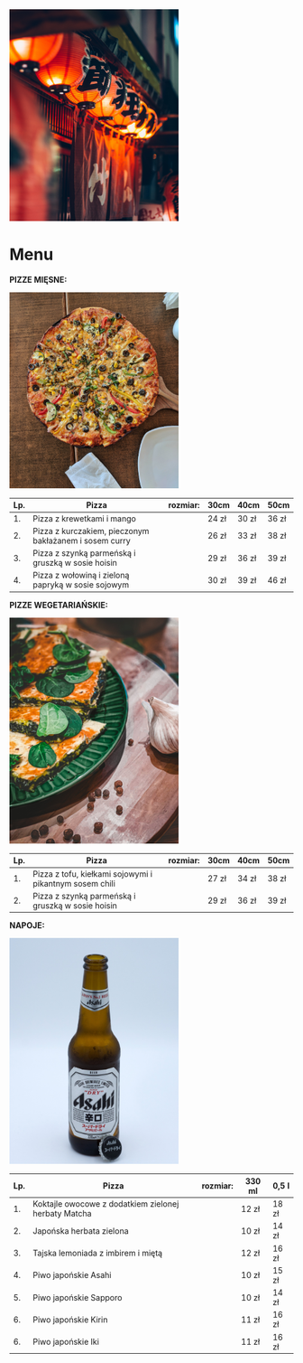 <img src="katalog z grafikami/audrey-mari-HvhinFxq4_s-unsplash.jpg" width=300>

# Menu

**PIZZE MIĘSNE:**

<img src="katalog z grafikami/rahul-upadhyay-yDKHJxfiWDk-unsplash.jpg" width=300>

|Lp.|Pizza                                                      |rozmiar:    |30cm   |40cm   |50cm   |
|---|-----------------------------------------------------------|------------|-------|-------|-------|
|1. | Pizza z krewetkami i mango                                |            |24 zł  |30 zł  |36 zł  |
|2. | Pizza z kurczakiem, pieczonym bakłażanem i sosem curry    |            |26 zł  |33 zł  |38 zł  |
|3. | Pizza z szynką parmeńską i gruszką w sosie hoisin         |            |29 zł  |36 zł  |39 zł  |
|4. | Pizza z wołowiną i zieloną papryką w sosie sojowym        |            |30 zł  |39 zł  |46 zł  |

**PIZZE WEGETARIAŃSKIE:**

<img src="katalog z grafikami/eugen-kucheruk-HrrmJtLkfVg-unsplash.jpg" width=300>

|Lp.|Pizza                                                      |rozmiar:    |30cm   |40cm   |50cm   |
|---|-----------------------------------------------------------|------------|-------|-------|-------|
|1. | Pizza z tofu, kiełkami sojowymi i pikantnym sosem chili   |            |27 zł  |34 zł  |38 zł  |
|2. | Pizza z szynką parmeńską i gruszką w sosie hoisin         |            |29 zł  |36 zł  |39 zł  |

**NAPOJE:**

<img src="katalog z grafikami/elliott-collins-_C4AHSV22hw-unsplash.jpg" width=300>

|Lp.|Pizza                                                      |rozmiar:    |330 ml |0,5 l   |
|---|-----------------------------------------------------------|------------|-------|-------|
|1. | Koktajle owocowe z dodatkiem zielonej herbaty Matcha      |            |12 zł  |18 zł  |
|2. | Japońska herbata zielona                                  |            |10 zł  |14 zł  |
|3. | Tajska lemoniada z imbirem i miętą                        |            |12 zł  |16 zł  |
|4. | Piwo japońskie Asahi                                      |            |10 zł  |15 zł  |
|5. | Piwo japońskie Sapporo                                    |            |10 zł  |14 zł  |
|6. | Piwo japońskie Kirin                                      |            |11 zł  |16 zł  |
|6. | Piwo japońskie Iki                                        |            |11 zł  |16 zł  |


